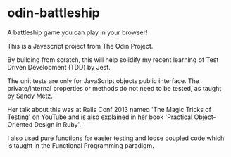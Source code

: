 # odin-battleship

A battleship game you can play in your browser!

This is a Javascript project from The Odin Project.

By building from scratch, this will help solidify my recent learning of Test Driven Development (TDD) by Jest.

The unit tests are only for JavaScript objects public interface. The private/internal properties or methods do not need to be tested, as taught by Sandy Metz.

Her talk about this was at Rails Conf 2013 named 'The Magic Tricks of Testing' on YouTube and is also explained in her book 'Practical Object-Oriented Design in Ruby'.

I also used pure functions for easier testing and loose coupled code which is taught in the Functional Programming paradigm.
